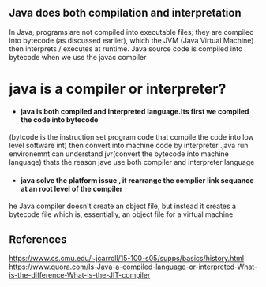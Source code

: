## Java does both compilation and interpretation ## 
In Java, programs are not compiled into executable files; they are compiled into bytecode (as discussed earlier), which the JVM (Java Virtual Machine) then interprets / executes at runtime. Java source code is compiled into bytecode when we use the javac compiler


# java is a compiler or interpreter? #

* #### java is both compiled and interpreted language.Its first we compiled the code into bytecode  
(bytcode is the  instruction set program code that compile the code into low level software int)
then convert into machine code by interpreter .java run environemnt can understand jvr(convert the bytecode into machine language)
thats the reason jave use both compiler and interpreter  language 

* #### java solve the platform issue , it rearrange the complier  link sequance at an root level of the compiler
he Java compiler doesn't create an object file, but instead it creates
 a bytecode file which is, essentially, an object file for a virtual machine 
 
 ## References ##

https://www.cs.cmu.edu/~jcarroll/15-100-s05/supps/basics/history.html
https://www.quora.com/Is-Java-a-compiled-language-or-interpreted-What-is-the-difference-What-is-the-JIT-compiler
